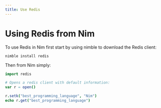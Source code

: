 ```yaml
---
title: Use Redis
---
```


# Using Redis from Nim

To use Redis in Nim first start by using nimble to download the Redis
client:

`nimble install redis`

Then from Nim simply:

```nim
import redis

# Opens a redis client with default information:
var r = open()

r.setk("best_programming_language", "Nim")
echo r.get("best_programming_language")
```
